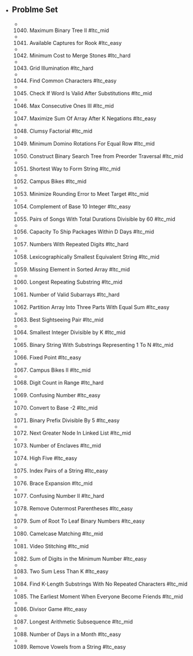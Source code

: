 - ## Problme Set
	- 1040. Maximum Binary Tree II #ltc_mid
	- 1041. Available Captures for Rook #ltc_easy
	- 1042. Minimum Cost to Merge Stones #ltc_hard
	- 1043. Grid Illumination #ltc_hard
	- 1044. Find Common Characters #ltc_easy
	- 1045. Check If Word Is Valid After Substitutions #ltc_mid
	- 1046. Max Consecutive Ones III #ltc_mid
	- 1047. Maximize Sum Of Array After K Negations #ltc_easy
	- 1048. Clumsy Factorial #ltc_mid
	- 1049. Minimum Domino Rotations For Equal Row #ltc_mid
	- 1050. Construct Binary Search Tree from Preorder Traversal #ltc_mid
	- 1051. Shortest Way to Form String #ltc_mid
	- 1052. Campus Bikes #ltc_mid
	- 1053. Minimize Rounding Error to Meet Target #ltc_mid
	- 1054. Complement of Base 10 Integer #ltc_easy
	- 1055. Pairs of Songs With Total Durations Divisible by 60 #ltc_mid
	- 1056. Capacity To Ship Packages Within D Days #ltc_mid
	- 1057. Numbers With Repeated Digits #ltc_hard
	- 1058. Lexicographically Smallest Equivalent String #ltc_mid
	- 1059. Missing Element in Sorted Array #ltc_mid
	- 1060. Longest Repeating Substring #ltc_mid
	- 1061. Number of Valid Subarrays #ltc_hard
	- 1062. Partition Array Into Three Parts With Equal Sum #ltc_easy
	- 1063. Best Sightseeing Pair #ltc_mid
	- 1064. Smallest Integer Divisible by K #ltc_mid
	- 1065. Binary String With Substrings Representing 1 To N #ltc_mid
	- 1066. Fixed Point #ltc_easy
	- 1067. Campus Bikes II #ltc_mid
	- 1068. Digit Count in Range #ltc_hard
	- 1069. Confusing Number #ltc_easy
	- 1070. Convert to Base -2 #ltc_mid
	- 1071. Binary Prefix Divisible By 5 #ltc_easy
	- 1072. Next Greater Node In Linked List #ltc_mid
	- 1073. Number of Enclaves #ltc_mid
	- 1074. High Five #ltc_easy
	- 1075. Index Pairs of a String #ltc_easy
	- 1076. Brace Expansion #ltc_mid
	- 1077. Confusing Number II #ltc_hard
	- 1078. Remove Outermost Parentheses #ltc_easy
	- 1079. Sum of Root To Leaf Binary Numbers #ltc_easy
	- 1080. Camelcase Matching #ltc_mid
	- 1081. Video Stitching #ltc_mid
	- 1082. Sum of Digits in the Minimum Number #ltc_easy
	- 1083. Two Sum Less Than K #ltc_easy
	- 1084. Find K-Length Substrings With No Repeated Characters #ltc_mid
	- 1085. The Earliest Moment When Everyone Become Friends #ltc_mid
	- 1086. Divisor Game #ltc_easy
	- 1087. Longest Arithmetic Subsequence #ltc_mid
	- 1088. Number of Days in a Month #ltc_easy
	- 1089. Remove Vowels from a String #ltc_easy